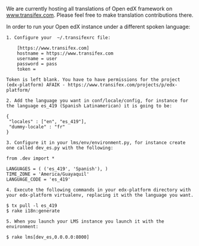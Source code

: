 We are currently hosting all translations of Open edX framework on www.transifex.com. Please feel free to make translation contributions there.

In order to run your Open edX instance under a different spoken language:

```
1. Configure your  ~/.transifexrc file:

    [https://www.transifex.com]
    hostname = https://www.transifex.com
    username = user
    password = pass
    token =

Token is left blank. You have to have permissions for the project (edx-platform) AFAIK - https://www.transifex.com/projects/p/edx-platform/ 

2. Add the language you want in conf/locale/config, for instance for the language es_419 (Spanish Latinamerican) it is going to be: 

{
 "locales" : ["en", "es_419"],
 "dummy-locale" : "fr"
}

3. Configure it in your lms/env/environment.py, for instance create one called dev_es.py with the following: 

from .dev import *

LANGUAGES = ( ('es_419', 'Spanish'), )
TIME_ZONE = 'America/Guayaquil'
LANGUAGE_CODE = 'es_419'

4. Execute the following commands in your edx-platform directory with your edx-platform virtualenv, replacing it with the language you want.

$ tx pull -l es_419
$ rake i18n:generate

5. When you launch your LMS instance you launch it with the environment:

$ rake lms[dev_es,0.0.0.0:8000]
```